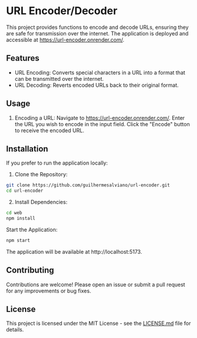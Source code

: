 # URL Encoder/Decoder
This project provides functions to encode and decode URLs, ensuring they are safe for transmission over the internet. The application is deployed and accessible at https://url-encoder.onrender.com/.

## Features
- URL Encoding: Converts special characters in a URL into a format that can be transmitted over the internet.
- URL Decoding: Reverts encoded URLs back to their original format.

## Usage
1. Encoding a URL:
Navigate to https://url-encoder.onrender.com/.
Enter the URL you wish to encode in the input field.
Click the "Encode" button to receive the encoded URL.

## Installation
If you prefer to run the application locally:

1. Clone the Repository:
```bash
git clone https://github.com/guilhermesalviano/url-encoder.git
cd url-encoder
```
2. Install Dependencies:

```bash
cd web
npm install
```
Start the Application:

```bash
npm start
```
The application will be available at http://localhost:5173.

## Contributing
Contributions are welcome! Please open an issue or submit a pull request for any improvements or bug fixes.

## License
This project is licensed under the MIT License - see the [LICENSE.md](LICENSE.md) file for details.